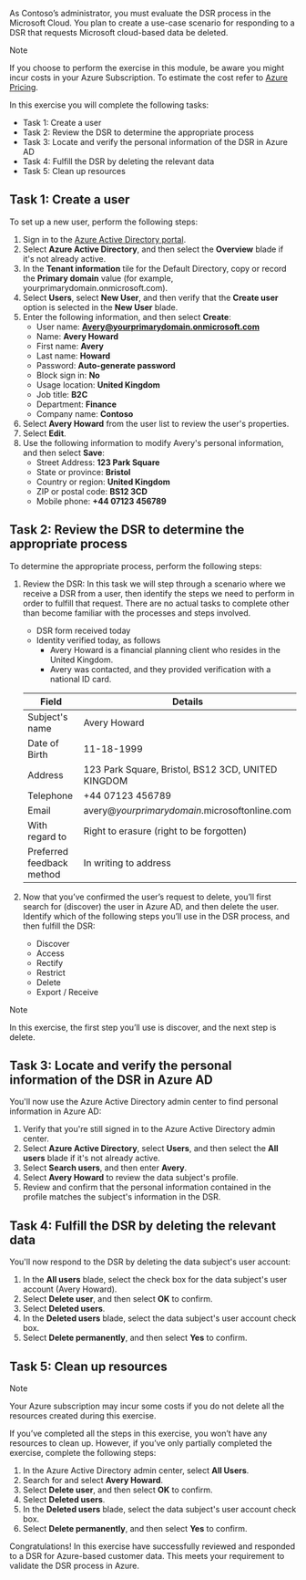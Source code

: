 As Contoso’s administrator, you must evaluate the DSR process in the Microsoft Cloud. You plan to create a use-case scenario for responding to a DSR that requests Microsoft cloud-based data be deleted.

> [!Note]
> If you choose to perform the exercise in this module, be aware you might incur costs in your Azure Subscription. To estimate the cost refer to [Azure Pricing](https://azure.microsoft.com/pricing/calculator/).

In this exercise you will complete the following tasks:
- Task 1: Create a user
- Task 2: Review the DSR to determine the appropriate process
- Task 3: Locate and verify the personal information of the DSR in Azure AD
- Task 4: Fulfill the DSR by deleting the relevant data
- Task 5: Clean up resources

## Task 1: Create a user

To set up a new user, perform the following steps:

1. Sign in to the [Azure Active Directory portal](https://aad.portal.azure.com).
2. Select **Azure Active Directory**, and then select the **Overview** blade if it's not already active.  
3. In the **Tenant information** tile for the Default Directory, copy or record the **Primary domain** value (for example, yourprimarydomain.onmicrosoft.com).
4. Select **Users**, select **New User**, and then verify that the **Create user** option is selected in the **New User** blade.
5. Enter the following information, and then select **Create**:
   - User name: **Avery@yourprimarydomain.onmicrosoft.com**
   - Name: **Avery Howard**
   - First name: **Avery**
   - Last name: **Howard**
   - Password: **Auto-generate password**
   - Block sign in: **No**
   - Usage location: **United Kingdom**
   - Job title: **B2C**
   - Department: **Finance**
   - Company name: **Contoso**
6. Select **Avery Howard** from the user list to review the user's properties.
7. Select **Edit**.
8. Use the following information to modify Avery's personal information, and then select **Save**:
   - Street Address: **123 Park Square**
   - State or province: **Bristol**
   - Country or region: **United Kingdom**
   - ZIP or postal code: **BS12 3CD**
   - Mobile phone: **+44 07123 456789**

## Task 2: Review the DSR to determine the appropriate process

To determine the appropriate process, perform the following steps:

1. Review the DSR:
In this task we will step through a scenario where we receive a DSR from a user, then identify the steps we need to perform in order to fulfill that request. There are no actual tasks to complete other than become familiar with the processes and steps involved.

   - DSR form received today
   - Identity verified today, as follows
     - Avery Howard is a financial planning client who resides in the United Kingdom.
     - Avery was contacted, and they provided verification with a national ID card.

    |Field|Details|
    |---|---|
    |Subject's name|Avery Howard|
    |Date of Birth|11-18-1999|
    |Address|123 Park Square, Bristol, BS12 3CD, UNITED KINGDOM|
    |Telephone|+44 07123 456789|
    |Email|avery@_yourprimarydomain_.microsoftonline.com|
    |With regard to|Right to erasure (right to be forgotten)|
    |Preferred feedback method|In writing to address|

1. Now that you’ve confirmed the user’s request to delete, you’ll first search for (discover) the user in Azure AD, and then delete the user. Identify which of the following steps you’ll use in the DSR process, and then fulfill the DSR: 
    - Discover
    - Access
    - Rectify
    - Restrict
    - Delete
    - Export / Receive

> [!NOTE]
> In this exercise, the first step you’ll use is discover, and the next step is delete.

## Task 3: Locate and verify the personal information of the DSR in Azure AD

You'll now use the Azure Active Directory admin center to find personal information in Azure AD:

1. Verify that you're still signed in to the Azure Active Directory admin center.
1. Select **Azure Active Directory**, select **Users**, and then select the **All users** blade if it's not already active.  
1. Select **Search users**, and then enter **Avery**.  
1. Select **Avery Howard** to review the data subject's profile.
1. Review and confirm that the personal information contained in the profile matches the subject's information in the DSR.

## Task 4: Fulfill the DSR by deleting the relevant data

You'll now respond to  the DSR by deleting the data subject's user account:

1. In the **All users** blade, select the check box for the data subject's user account (Avery Howard).  
1. Select **Delete user**, and then select **OK** to confirm.
1. Select **Deleted users**.
1. In the **Deleted users** blade, select the data subject's user account check box.
1. Select **Delete permanently**, and then select **Yes** to confirm.


## Task 5: Clean up resources

> [!NOTE]
> Your Azure subscription may incur some costs if you do not delete all the resources created during this exercise.

If you’ve completed all the steps in this exercise, you won’t have any resources to clean up. However, if you’ve only partially completed the exercise, complete the following steps:

1. In the Azure Active Directory admin center, select **All Users**.
1. Search for and select **Avery Howard**.
1. Select **Delete user**, and then select **OK** to confirm.
1. Select **Deleted users**.
1. In the **Deleted users** blade, select the data subject's user account check box.
1. Select **Delete permanently**, and then select **Yes** to confirm.

Congratulations! In this exercise have successfully reviewed and responded to a DSR for Azure-based customer data. This meets your requirement to validate the DSR process in Azure.
